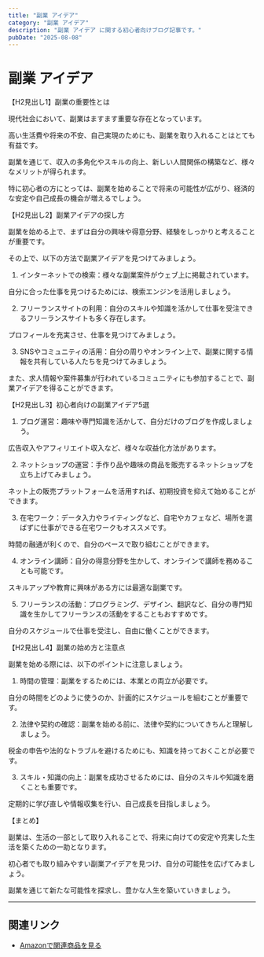 ```yaml
---
title: "副業 アイデア"
category: "副業 アイデア"
description: "副業 アイデア に関する初心者向けブログ記事です。"
pubDate: "2025-08-08"
---
```


# 副業 アイデア

【H2見出し1】副業の重要性とは

現代社会において、副業はますます重要な存在となっています。

高い生活費や将来の不安、自己実現のためにも、副業を取り入れることはとても有益です。

副業を通じて、収入の多角化やスキルの向上、新しい人間関係の構築など、様々なメリットが得られます。

特に初心者の方にとっては、副業を始めることで将来の可能性が広がり、経済的な安定や自己成長の機会が増えるでしょう。



【H2見出し2】副業アイデアの探し方

副業を始める上で、まずは自分の興味や得意分野、経験をしっかりと考えることが重要です。

その上で、以下の方法で副業アイデアを見つけてみましょう。


1. インターネットでの検索：様々な副業案件がウェブ上に掲載されています。

自分に合った仕事を見つけるためには、検索エンジンを活用しましょう。


2. フリーランスサイトの利用：自分のスキルや知識を活かして仕事を受注できるフリーランスサイトも多く存在します。

プロフィールを充実させ、仕事を見つけてみましょう。


3. SNSやコミュニティの活用：自分の周りやオンライン上で、副業に関する情報を共有している人たちを見つけてみましょう。

また、求人情報や案件募集が行われているコミュニティにも参加することで、副業アイデアを得ることができます。



【H2見出し3】初心者向けの副業アイデア5選

1. ブログ運営：趣味や専門知識を活かして、自分だけのブログを作成しましょう。

広告収入やアフィリエイト収入など、様々な収益化方法があります。


2. ネットショップの運営：手作り品や趣味の商品を販売するネットショップを立ち上げてみましょう。

ネット上の販売プラットフォームを活用すれば、初期投資を抑えて始めることができます。


3. 在宅ワーク：データ入力やライティングなど、自宅やカフェなど、場所を選ばずに仕事ができる在宅ワークもオススメです。

時間の融通が利くので、自分のペースで取り組むことができます。


4. オンライン講師：自分の得意分野を生かして、オンラインで講師を務めることも可能です。

スキルアップや教育に興味がある方には最適な副業です。


5. フリーランスの活動：プログラミング、デザイン、翻訳など、自分の専門知識を生かしてフリーランスの活動をすることもおすすめです。

自分のスケジュールで仕事を受注し、自由に働くことができます。



【H2見出し4】副業の始め方と注意点

副業を始める際には、以下のポイントに注意しましょう。


1. 時間の管理：副業をするためには、本業との両立が必要です。

自分の時間をどのように使うのか、計画的にスケジュールを組むことが重要です。


2. 法律や契約の確認：副業を始める前に、法律や契約についてきちんと理解しましょう。

税金の申告や法的なトラブルを避けるためにも、知識を持っておくことが必要です。


3. スキル・知識の向上：副業を成功させるためには、自分のスキルや知識を磨くことも重要です。

定期的に学び直しや情報収集を行い、自己成長を目指しましょう。



【まとめ】

副業は、生活の一部として取り入れることで、将来に向けての安定や充実した生活を築くための一助となります。

初心者でも取り組みやすい副業アイデアを見つけ、自分の可能性を広げてみましょう。

副業を通じて新たな可能性を探求し、豊かな人生を築いていきましょう。



---

## 関連リンク

- [Amazonで関連商品を見る](https://www.amazon.co.jp/s?k=%E5%89%AF%E6%A5%AD+%E3%82%A2%E3%82%A4%E3%83%87%E3%82%A2&tag=autowritehubai-22)
